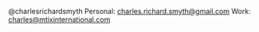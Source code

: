 @charlesrichardsmyth
Personal: charles.richard.smyth@gmail.com
Work: charles@mtixinternational.com
<!---

--->
